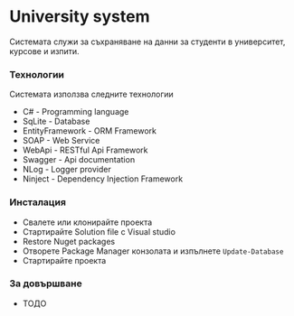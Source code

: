 # University system


Системата служи за съхраняване на данни за студенти в
университет, курсове и изпити.


  

### Технологии

Системата използва следните технологии

* C#                - Programming language
* SqLite            - Database 
* EntityFramework   - ORM Framework
* SOAP              - Web Service
* WebApi            - RESTful Api Framework
* Swagger           - Api documentation
* NLog              - Logger provider
* Ninject           - Dependency Injection Framework


### Инсталация

 - Свалете или клонирайте проекта
 - Стартирайте Solution file с Visual studio
 - Restore Nuget packages
 - Отворете Package Manager конзолата и изпълнете `Update-Database`
 - Стартирайте проекта




### За довършване

 - ТОДО




